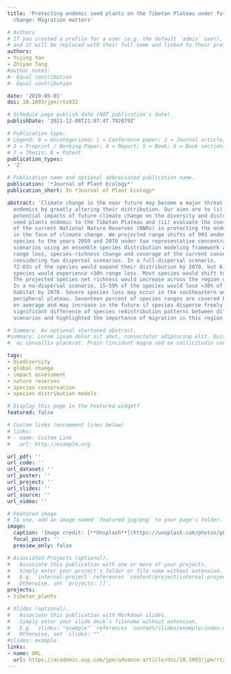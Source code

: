 ```yaml
---
title: 'Protecting endemic seed plants on the Tibetan Plateau under future climate
  change: Migration matters'

# Authors
# If you created a profile for a user (e.g. the default `admin` user), write the username (folder name) here 
# and it will be replaced with their full name and linked to their profile.
authors:
- Yujing Yan
- Zhiyao Tang
#author_notes:
#- Equal contribution
#- Equal contribution

date: '2019-05-01'
doi: 10.1093/jpe/rtz032

# Schedule page publish date (NOT publication's date).
publishDate: '2021-12-08T21:07:47.792079Z'

# Publication type.
# Legend: 0 = Uncategorized; 1 = Conference paper; 2 = Journal article;
# 3 = Preprint / Working Paper; 4 = Report; 5 = Book; 6 = Book section;
# 7 = Thesis; 8 = Patent
publication_types:
- '2'

# Publication name and optional abbreviated publication name.
publication: '*Journal of Plant Ecology*'
publication_short: In *Journal of Plant Ecology*

abstract: 'Climate change in the near future may become a major threat to high-altitude
  endemics by greatly altering their distribution. Our aims are to (i) assess the
  potential impacts of future climate change on the diversity and distribution of
  seed plants endemic to the Tibetan Plateau and (ii) evaluate the conservation effectiveness
  of the current National Nature Reserves (NNRs) in protecting the endemic plants
  in the face of climate change. We projected range shifts of 993 endemic
  species to the years 2050 and 2070 under two representative concentration pathway
  scenarios using an ensemble species distribution modeling framework and evaluated
  range loss, species-richness change and coverage of the current conservation network
  considering two dispersal scenarios. In a full-dispersal scenario,
  72-81% of the species would expand their distribution by 2070, but 6-20% of the
  species would experience >30% range loss. Most species would shift to the west.
  The projected species net richness would increase across the region on average.
  In a no-dispersal scenario, 15-59% of the species would lose >30% of their current
  habitat by 2070. Severe species loss may occur in the southeastern and the eastern
  peripheral plateau. Seventeen percent of species ranges are covered by the NNRs
  on average and may increase in the future if species disperse freely. We found a
  significant difference of species redistribution patterns between different dispersal
  scenarios and highlighted the importance of migration in this region.'

# Summary. An optional shortened abstract.
#summary: Lorem ipsum dolor sit amet, consectetur adipiscing elit. Duis posuere tellus
#  ac convallis placerat. Proin tincidunt magna sed ex sollicitudin condimentum.

tags:
- biodiversity
- global change
- impact assessment
- nature reserves
- species conservation
- species distribution models

# Display this page in the Featured widget?
featured: false

# Custom links (uncomment lines below)
# links:
# - name: Custom Link
#   url: http://example.org

url_pdf: ''
url_code: ''
url_dataset: ''
url_poster: ''
url_project: ''
url_slides: ''
url_source: ''
url_video: ''

# Featured image
# To use, add an image named `featured.jpg/png` to your page's folder. 
image:
  caption: 'Image credit: [**Unsplash**](https://unsplash.com/photos/pLCdAaMFLTE)'
  focal_point: ''
  preview_only: false

# Associated Projects (optional).
#   Associate this publication with one or more of your projects.
#   Simply enter your project's folder or file name without extension.
#   E.g. `internal-project` references `content/project/internal-project/index.md`.
#   Otherwise, set `projects: []`.
projects:
- tibetan_plants

# Slides (optional).
#   Associate this publication with Markdown slides.
#   Simply enter your slide deck's filename without extension.
#   E.g. `slides: "example"` references `content/slides/example/index.md`.
#   Otherwise, set `slides: ""`.
#slides: example
links:
- name: URL
  url: https://academic.oup.com/jpe/advance-article/doi/10.1093/jpe/rtz032/5499067
---
```


